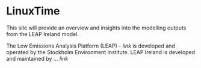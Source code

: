 # LinuxTime

This site will provide an overview and insights into the modelling outputs from the LEAP Ireland model.

The Low Emissions Analysis Platform (LEAP) - *link* is developed and operated by the Stockholm Environment Institute. LEAP Ireland is developed and maintained by ... *link*
